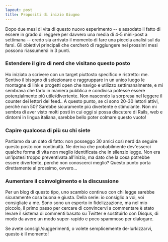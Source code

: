 ```yaml
---
layout: post
title: Propositi di inizio Giugno
---
```


Dopo due mesi di vita di questo nuovo esperimento -- e assodato il fatto di essere in grado di reggere per davvero una media di 4-5 mini-post a settimana -- credo sia arrivato il momento di fare una piccola analisi sul da farsi. Gli obiettivi principali che cercherò di raggiungere nei prossimi mesi possono riassumersi in 3 punti.

### Estendere il giro di nerd che visitano questo posto

Ho iniziato a scrivere con un target piuttosto specifico e ristretto: me. Sentivo il bisogno di selezionare e raggruppare in un unico luogo le montagne di link e progetti open che navigo e utilizzo settimanalmente, e mi sembrava che farlo in maniera pubblica e condivisa potesse essere potenzialmente più utile/divertente. Non nascondo la sorpresa nel leggere il counter dei lettori del feed.. A questo punto, se ci sono 20-30 lettori attivi, perchè non 50? Sarebbe sicuramente più divertente e stimolante. Non mi sembra di aver visto molti posti in cui oggi si possa discutere di Rails, web e dintorni in lingua italiana, sarebbe bello poter colmare questo vuoto!

### Capire qualcosa di più su chi siete

Partiamo da un dato di fatto: non posseggo 30 amici così nerd da seguire questo posto con continuità. Ne deriva che probabilmente dev'esserci qualche forma di vita non meglio identificata che in silenzio legge. Non era un'ipotesi troppo preventivata all'inizio, ma dato che la cosa potrebbe essere divertente, perchè non conoscerci meglio? Questo punto porta direttamente al prossimo, ovvero...

### Aumentare il coinvolgimento e la discussione

Per un blog di questo tipo, uno scambio continuo con chi legge sarebbe sicuramente cosa buona e giusta. Della serie: io consiglio a voi, voi consigliate a me. Sono sono un esperto in fidelizzazione, ma nel mio piccolo, il primo passo per cercare di convincervi a commentare è stato levare il sistema di commenti basato su Twitter e sostituirlo con Disqus, di modo da avere un modo super-rapido e poco spammoso per dialogare.

Se avete consigli/suggerimenti, o volete semplicemente de-lurkizzarvi, questo è il momento!
